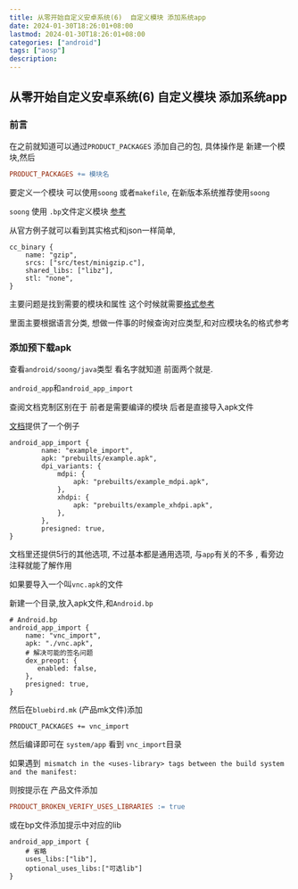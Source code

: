 ```yaml
---
title: 从零开始自定义安卓系统(6)  自定义模块 添加系统app
date: 2024-01-30T18:26:01+08:00
lastmod: 2024-01-30T18:26:01+08:00
categories: ["android"]
tags: ["aosp"]
description:
---
```

## 从零开始自定义安卓系统(6)  自定义模块 添加系统app 

### 前言

在之前就知道可以通过`PRODUCT_PACKAGES` 添加自己的包, 具体操作是 新建一个模块,然后

```makefile
PRODUCT_PACKAGES += 模块名
```



要定义一个模块 可以使用`soong` 或者`makefile`,  在新版本系统推荐使用`soong`



`soong` 使用 `.bp`文件定义模块 [参考](https://source.android.com/docs/setup/build?hl=zh-cn) 

从官方例子就可以看到其实格式和json一样简单, 

```
cc_binary {
    name: "gzip",
    srcs: ["src/test/minigzip.c"],
    shared_libs: ["libz"],
    stl: "none",
}
```



主要问题是找到需要的模块和属性 这个时候就需要[格式参考](https://ci.android.com/builds/submitted/11337780/linux/latest/view/soong_build.html)

里面主要根据语言分类, 想做一件事的时候查询对应类型,和对应模块名的格式参考



### 添加预下载apk

查看`android/soong/java`类型  看名字就知道 前面两个就是.

`android_app`和`android_app_import`

查阅文档克制区别在于 前者是需要编译的模块 后者是直接导入apk文件

[文档](https://ci.android.com/builds/submitted/11337780/linux/latest/raw/java.html#android_app_import)提供了一个例子

```
android_app_import {
	    name: "example_import",
	    apk: "prebuilts/example.apk",
	    dpi_variants: {
	        mdpi: {
	            apk: "prebuilts/example_mdpi.apk",
	        },
	        xhdpi: {
	            apk: "prebuilts/example_xhdpi.apk",
	        },
	    },
	    presigned: true,
}
```

文档里还提供5行的其他选项, 不过基本都是通用选项, 与`app`有关的不多 , 看旁边注释就能了解作用



如果要导入一个叫`vnc.apk`的文件

新建一个目录,放入apk文件,和`Android.bp`

```
# Android.bp
android_app_import {
    name: "vnc_import",
    apk: "./vnc.apk",
    # 解决可能的签名问题
    dex_preopt: {
       enabled: false,
    },
    presigned: true,
}
```

然后在`bluebird.mk` (产品mk文件)添加

```
PRODUCT_PACKAGES += vnc_import
```

然后编译即可在 `system/app` 看到 `vnc_import`目录



如果遇到` mismatch in the <uses-library> tags between the build system and the manifest:`

则按提示在 产品文件添加

```makefile
PRODUCT_BROKEN_VERIFY_USES_LIBRARIES := true
```

或在bp文件添加提示中对应的lib

```
android_app_import {
	# 省略
	uses_libs:["lib"],
	optional_uses_libs:["可选lib"]
}
```


